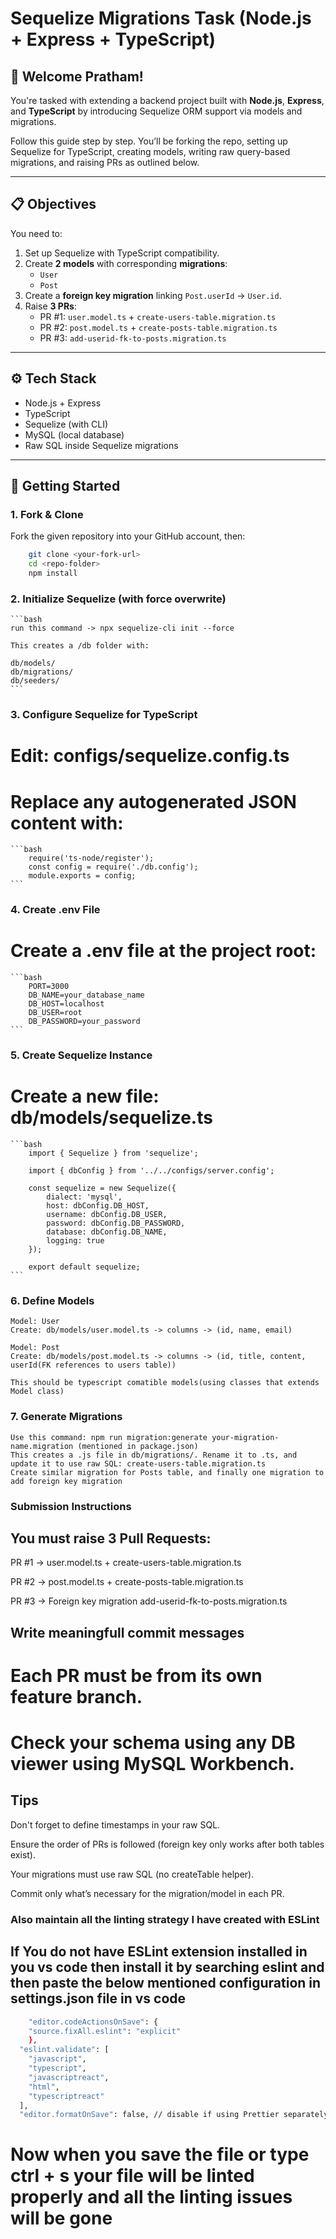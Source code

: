 # Sequelize Migrations Task (Node.js + Express + TypeScript)

## 👋 Welcome Pratham!

You're tasked with extending a backend project built with **Node.js**, **Express**, and **TypeScript** by introducing Sequelize ORM support via models and migrations.

Follow this guide step by step. You’ll be forking the repo, setting up Sequelize for TypeScript, creating models, writing raw query-based migrations, and raising PRs as outlined below.

---

## 📋 Objectives

You need to:

1. Set up Sequelize with TypeScript compatibility.
2. Create **2 models** with corresponding **migrations**:
   - `User`
   - `Post`
3. Create a **foreign key migration** linking `Post.userId` → `User.id`.
4. Raise **3 PRs**:
   - PR #1: `user.model.ts` + `create-users-table.migration.ts`
   - PR #2: `post.model.ts` + `create-posts-table.migration.ts`
   - PR #3: `add-userid-fk-to-posts.migration.ts`

---

## ⚙️ Tech Stack

- Node.js + Express
- TypeScript
- Sequelize (with CLI)
- MySQL (local database)
- Raw SQL inside Sequelize migrations

---

## 🚀 Getting Started

### 1. Fork & Clone

Fork the given repository into your GitHub account, then:

```bash
    git clone <your-fork-url>
    cd <repo-folder>
    npm install
```

### 2. Initialize Sequelize (with force overwrite)
    ```bash
    run this command -> npx sequelize-cli init --force

    This creates a /db folder with:

    db/models/
    db/migrations/
    db/seeders/
    ```

### 3. Configure Sequelize for TypeScript
# Edit: configs/sequelize.config.ts
# Replace any autogenerated JSON content with:

    ```bash
        require('ts-node/register');
        const config = require('./db.config');
        module.exports = config;
    ```


### 4. Create .env File
# Create a .env file at the project root:
    ```bash
        PORT=3000
        DB_NAME=your_database_name
        DB_HOST=localhost
        DB_USER=root
        DB_PASSWORD=your_password
    ```


### 5. Create Sequelize Instance
# Create a new file: db/models/sequelize.ts

    ```bash
        import { Sequelize } from 'sequelize';

        import { dbConfig } from '../../configs/server.config';

        const sequelize = new Sequelize({
            dialect: 'mysql',
            host: dbConfig.DB_HOST,
            username: dbConfig.DB_USER,
            password: dbConfig.DB_PASSWORD,
            database: dbConfig.DB_NAME,
            logging: true
        });

        export default sequelize;
    ```


### 6. Define Models
    Model: User
    Create: db/models/user.model.ts -> columns -> (id, name, email)

    Model: Post
    Create: db/models/post.model.ts -> columns -> (id, title, content, userId(FK references to users table))

    This should be typescript comatible models(using classes that extends Model class)


### 7. Generate Migrations
    Use this command: npm run migration:generate your-migration-name.migration (mentioned in package.json)
    This creates a .js file in db/migrations/. Rename it to .ts, and update it to use raw SQL: create-users-table.migration.ts
    Create similar migration for Posts table, and finally one migration to add foreign key migration


### Submission Instructions

## You must raise 3 Pull Requests:
PR #1 → user.model.ts + create-users-table.migration.ts

PR #2 → post.model.ts + create-posts-table.migration.ts

PR #3 → Foreign key migration add-userid-fk-to-posts.migration.ts
## Write meaningfull commit messages

# Each PR must be from its own feature branch.

# Check your schema using any DB viewer using MySQL Workbench.

## Tips
Don't forget to define timestamps in your raw SQL.

Ensure the order of PRs is followed (foreign key only works after both tables exist).

Your migrations must use raw SQL (no createTable helper).

Commit only what’s necessary for the migration/model in each PR.


### Also maintain all the linting strategy I have created with ESLint
## If You do not have ESLint extension installed in you vs code then install it by searching eslint and then paste the below mentioned configuration in settings.json file in vs code

```bash
    "editor.codeActionsOnSave": {
    "source.fixAll.eslint": "explicit"
    },
  "eslint.validate": [
    "javascript",
    "typescript",
    "javascriptreact",
    "html",
    "typescriptreact"
  ],
  "editor.formatOnSave": false, // disable if using Prettier separately
  ```

# Now when you save the file or type ctrl + s your file will be linted properly and all the linting issues will be gone